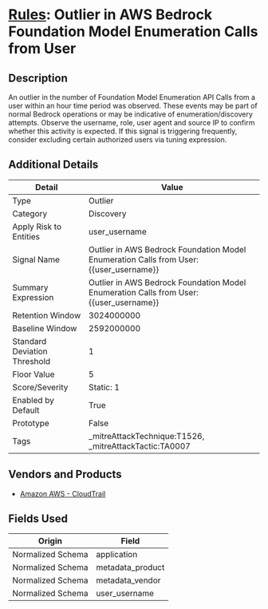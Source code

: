 # [Rules](README.md): Outlier in AWS Bedrock Foundation Model Enumeration Calls from User 

## Description
An outlier in the number of Foundation Model Enumeration API Calls from a user within an hour time period was observed. These events may be part of normal Bedrock operations or may be indicative of enumeration/discovery attempts. Observe the username, role, user agent and source IP to confirm whether this activity is expected. If this signal is triggering frequently, consider excluding certain authorized users via tuning expression.

## Additional Details
|Detail|Value|
|----|----|
|Type|Outlier|
|Category|Discovery|
|Apply Risk to Entities|user_username|
|Signal Name|Outlier in AWS Bedrock Foundation Model Enumeration Calls from User: {{user_username}}|
|Summary Expression|Outlier in AWS Bedrock Foundation Model Enumeration Calls from User: {{user_username}}|
|Retention Window|3024000000|
|Baseline Window|2592000000|
|Standard Deviation Threshold|1|
|Floor Value|5|
|Score/Severity|Static: 1|
|Enabled by Default|True|
|Prototype|False|
|Tags|_mitreAttackTechnique:T1526, _mitreAttackTactic:TA0007|
## Vendors and Products
- [Amazon AWS - CloudTrail](../products/033624b0-218e-4dcb-b93f-0f1fb1806c56.md)


## Fields Used

|Origin|Field|
|----|----|
|Normalized Schema|application|
|Normalized Schema|metadata_product|
|Normalized Schema|metadata_vendor|
|Normalized Schema|user_username|


